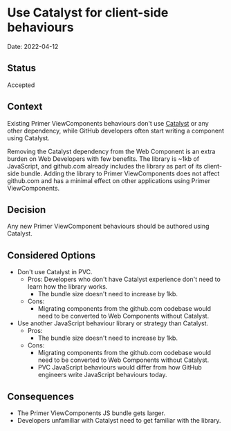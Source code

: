 # Use Catalyst for client-side behaviours

Date: 2022-04-12

## Status

Accepted

## Context

<!-- The issue motivating this decision, and any context that influences or constrains the decision. -->

Existing Primer ViewComponents behaviours don't use [Catalyst](https://github.github.io/catalyst) or any other dependency, while GitHub developers often start writing a component using Catalyst.

Removing the Catalyst dependency from the Web Component is an extra burden on Web Developers with few benefits. The library is ~1kb of JavaScript, and github.com already includes the library as part of its client-side bundle. Adding the library to Primer ViewComponents does not affect github.com and has a minimal effect on other applications using Primer ViewComponents.

## Decision

<!-- The change that we're proposing or have agreed to implement. -->

Any new Primer ViewComponent behaviours should be authored using Catalyst.

## Considered Options

- Don't use Catalyst in PVC.
  - Pros:
    Developers who don't have Catalyst experience don't need to learn how the library works.
    - The bundle size doesn't need to increase by 1kb.
  - Cons:
    - Migrating components from the github.com codebase would need to be converted to Web Components without Catalyst.
- Use another JavaScript behaviour library or strategy than Catalyst.
  - Pros:
    - The bundle size doesn't need to increase by 1kb.
  - Cons:
    - Migrating components from the github.com codebase would need to be converted to Web Components without Catalyst.
    - PVC JavaScript behaviours would differ from how GitHub engineers write JavaScript behaviours today.

## Consequences

<!-- What becomes easier or more difficult to do and any risks introduced by the change that will need to be mitigated.-->

- The Primer ViewComponents JS bundle gets larger.
- Developers unfamiliar with Catalyst need to get familiar with the library.
